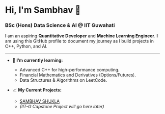# Hi, I'm Sambhav 👋

### BSc (Hons) Data Science & AI @ IIT Guwahati

I am an aspiring **Quantitative Developer** and **Machine Learning Engineer**. I am using this GitHub profile to document my journey as I build projects in C++, Python, and AI.

---

- 🌱 **I’m currently learning:**
  - Advanced C++ for high-performance computing.
  - Financial Mathematics and Derivatives (Options/Futures).
  - Data Structures & Algorithms on LeetCode.

- 📈 **My Current Projects:**
  - [SAMBHAV SHUKLA](https://github.com/SAMBHAV/quant-cpp-journey) 
  - *(IIT-G Capstone Project will go here later)*

